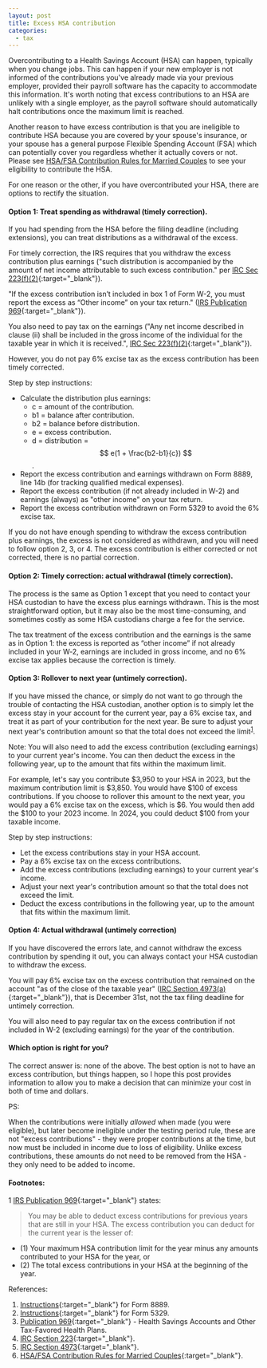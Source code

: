 ```yaml
---
layout: post
title: Excess HSA contribution
categories:
  - tax
---
```


Overcontributing to a Health Savings Account (HSA) can happen, typically when
you change jobs. This can happen if your new employer is not informed of the
contributions you've already made via your previous employer, provided their
payroll software has the capacity to accommodate this information. It's worth
noting that excess contributions to an HSA are unlikely with a single employer,
as the payroll software should automatically halt contributions once the
maximum limit is reached.

Another reason to have excess contribution is that you are ineligible to
contribute HSA because you are covered by your spouse's
insurance, or your spouse has a general purpose Flexible Spending Account (FSA) which
can potentially cover you regardless whether it actually covers or not. Please
see [HSA/FSA Contribution Rules for Married Couples][chart] to see your eligibility to contribute the HSA.

For one reason or the other, if you have overcontributed your HSA, there are options to
rectify the situation.

#### Option 1: Treat spending as withdrawal (timely correction).

If you had spending from the HSA before the filing deadline (including extensions),
you can treat distributions as a withdrawal of the excess.

For timely correction, the IRS requires that you withdraw the excess contribution
plus earnings ("such distribution is accompanied by the amount of net income attributable
to such excess contribution." per [IRC Sec 223(f)(2)][irc223]{:target="_blank"}).

"If the excess contribution isn’t included in box 1 of Form W-2, you must
report the excess as “Other income” on your tax return." ([IRS Publication 969][p969]{:target="_blank"}).

You also need to pay tax on the earnings ("Any net income described
in clause (ii) shall be included in the gross income of the individual for the taxable
year in which it is received.", [IRC Sec 223(f)(2)][irc223]{:target="_blank"}).

However, you do not pay 6% excise tax as the excess contribution has been timely corrected.

Step by step instructions:

- Calculate the distribution plus earnings:
  - c = amount of the contribution.
  - b1 = balance after contribution.
  - b2 = balance before distribution.
  - e = excess contribution.
  - d = distribution = $$ e(1 + \frac{b2-b1}{c}) $$.
- Report the excess contribution and earnings withdrawn on Form 8889, line 14b (for tracking qualified medical expenses).
- Report the excess contribution (if not already included in W-2) and earnings (always) as "other income" on your tax return.
- Report the excess contribution withdrawn on Form 5329 to avoid the 6% excise tax.
<!--
"Instruction for Form 8889" page 6 under "Excess Employer Contributions":
"""If the excess was not included in income on Form W-2, you must report it as “Other income” on your tax return."""
-->

If you do not have enough spending to withdraw the excess contribution plus earnings, 
the excess is not considered as withdrawn, and you will need to follow option 2, 3, or 4.
The excess contribution is either corrected or not corrected, there is no partial correction.

#### Option 2: Timely correction: actual withdrawal (timely correction).

The process is the same as Option 1 except that you need to contact your HSA custodian
to have the excess plus earnings withdrawn. This is the most straightforward option,
but it may also be the most time-consuming, and sometimes costly as some HSA custodians
charge a fee for the service.

The tax treatment of the excess contribution and the earnings is the same as in
Option 1: the excess is reported as “other income” if not already included in
your W‑2, earnings are included in gross income, and no 6% excise tax applies
because the correction is timely.

#### Option 3: Rollover to next year (untimely correction).

If you have missed the chance, or simply do not want to go through the trouble of contacting the HSA custodian,
another option is to simply let the excess stay in your account for the current
year, pay a 6% excise tax, and treat it as part of your contribution for the next
year. Be sure to adjust your next year's contribution amount so that the total
does not exceed the limit<sup>[1](#fn1)</sup>.

Note: You will also need to add the excess contribution (excluding earnings) to your
current year's income. You can then deduct the excess in the following year, up
to the amount that fits within the maximum limit.

For example, let's say you contribute $3,950 to your HSA in 2023, but the
maximum contribution limit is $3,850. You would have $100 of excess
contributions. If you choose to rollover this amount to the next year, you would pay a 6%
excise tax on the excess, which is $6. You would then add the $100 to your 2023 income. In 2024, you could deduct $100 from your
taxable income.

Step by step instructions:

- Let the excess contributions stay in your HSA account.
- Pay a 6% excise tax on the excess contributions.
- Add the excess contributions (excluding earnings) to your current year's income.
- Adjust your next year's contribution amount so that the total does not exceed the limit.
- Deduct the excess contributions in the following year, up to the amount that fits within the maximum limit.

#### Option 4: Actual withdrawal (untimely correction)

If you have discovered the errors late, and cannot withdraw the excess contribution by spending it out,
you can always contact your HSA custodian to withdraw the excess.

You will pay 6% excise tax on the excess contribution that remained on the account
"as of the close of the taxable year" ([IRC Section 4973(a)][irc4973]{:target="_blank"}), that is
December 31st, not the tax filing deadline for untimely correction.

You will also need to pay regular tax on the excess contribution if not included in W-2 (excluding earnings)
for the year of the contribution.

#### Which option is right for you?

The correct answer is: none of the above. The best option is not to have an excess contribution, but things happen, so I hope
this post provides information to allow you to make a decision that can minimize your cost in
both of time and dollars.

PS: 

When the contributions were initially _allowed_ when made (you were eligible), 
but later become ineligible under the testing period rule,
these are not "excess contributions" - they were proper 
contributions at the time, but now must be included in income due to loss of 
eligibility. Unlike excess contributions, these amounts do not need to be removed 
from the HSA - they only need to be added to income.

#### Footnotes:

<a name="fn1">1</a> [IRS Publication 969][p969]{:target="_blank"} states: 
>You may be able to deduct excess contributions for previous years that are still in 
your HSA. The excess contribution you can deduct for the current year is the lesser of:
- (1) Your maximum HSA contribution limit for the year minus any amounts 
contributed to your HSA for the year, or
- (2) The total excess contributions in your HSA at the beginning of the year.

References:

1. [Instructions][i8889]{:target="_blank"} for Form 8889.
2. [Instructions][i5329]{:target="_blank"} for Form 5329.
3. [Publication 969][p969]{:target="_blank"} - Health Savings Accounts and Other Tax-Favored Health Plans.
4. [IRC Section 223][irc223]{:target="_blank"}.
5. [IRC Section 4973][irc4973]{:target="_blank"}.
6. [HSA/FSA Contribution Rules for Married Couples][chart]{:target="_blank"}.

[f5329]: https://www.irs.gov/pub/irs-pdf/f5329.pdf
[f8889]: https://www.irs.gov/pub/irs-pdf/f8889.pdf
[i5329]: https://www.irs.gov/pub/irs-pdf/i5329.pdf
[i8889]: https://www.irs.gov/pub/irs-pdf/i8889.pdf
[p969]: https://www.irs.gov/pub/irs-pdf/p969.pdf
[irc223]: https://www.taxnotes.com/research/federal/usc26/223
[irc4973]: https://www.law.cornell.edu/uscode/text/26/4973
[chart]: https://www.chard-snyder.com/uploads/miscellaneous/CS_HSA-FSA_Contribution_Rules.pdf
